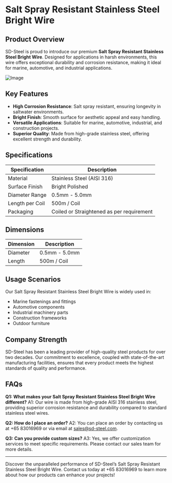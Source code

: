 # Salt Spray Resistant Stainless Steel Bright Wire

## Product Overview
SD-Steel is proud to introduce our premium **Salt Spray Resistant Stainless Steel Bright Wire**. Designed for applications in harsh environments, this wire offers exceptional durability and corrosion resistance, making it ideal for marine, automotive, and industrial applications.

![Image](https://github.com/user-attachments/assets/2567258e-e124-4816-932d-1809bd27ef0b)

## Key Features
- **High Corrosion Resistance**: Salt spray resistant, ensuring longevity in saltwater environments.
- **Bright Finish**: Smooth surface for aesthetic appeal and easy handling.
- **Versatile Applications**: Suitable for marine, automotive, industrial, and construction projects.
- **Superior Quality**: Made from high-grade stainless steel, offering excellent strength and durability.

## Specifications

| Specification       | Description                             |
|---------------------|-----------------------------------------|
| Material            | Stainless Steel (AISI 316)              |
| Surface Finish      | Bright Polished                         |
| Diameter Range      | 0.5mm - 5.0mm                           |
| Length per Coil     | 500m / Coil                             |
| Packaging           | Coiled or Straightened as per requirement |

## Dimensions

| Dimension   | Description                     |
|-------------|---------------------------------|
| Diameter    | 0.5mm - 5.0mm                   |
| Length      | 500m / Coil                     |

## Usage Scenarios
Our Salt Spray Resistant Stainless Steel Bright Wire is widely used in:
- Marine fastenings and fittings
- Automotive components
- Industrial machinery parts
- Construction frameworks
- Outdoor furniture

## Company Strength
SD-Steel has been a leading provider of high-quality steel products for over two decades. Our commitment to excellence, coupled with state-of-the-art manufacturing facilities, ensures that every product meets the highest standards of quality and performance.

## FAQs
**Q1: What makes your Salt Spray Resistant Stainless Steel Bright Wire different?**
A1: Our wire is made from high-grade AISI 316 stainless steel, providing superior corrosion resistance and durability compared to standard stainless steel wires.

**Q2: How do I place an order?**
A2: You can place an order by contacting us at +65 83016969 or via email at sales@sd-steel.com.

**Q3: Can you provide custom sizes?**
A3: Yes, we offer customization services to meet specific requirements. Please contact our sales team for more details.

---

Discover the unparalleled performance of SD-Steel’s Salt Spray Resistant Stainless Steel Bright Wire. Contact us today at +65 83016969 to learn more about how our products can enhance your projects!